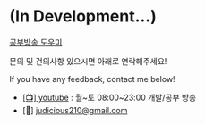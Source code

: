# (In Development...)

[공부방송 도우미](https://jud210.github.io/gongbang-helper/#/)

문의 및 건의사항 있으시면 아래로 연락해주세요!

If you have any feedback, contact me below!

- [[📺] youtube](https://www.youtube.com/channel/UCYPWzViA-uq9sBop7ssYaEg?sub_confirmation=1) : 월~토 08:00~23:00 개발/공부 방송
- [📠] judicious210@gmail.com
